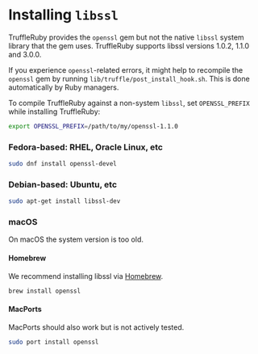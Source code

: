 # Installing `libssl`

TruffleRuby provides the `openssl` gem but not the native `libssl` system library that the gem uses.
TruffleRuby supports libssl versions 1.0.2, 1.1.0 and 3.0.0.

If you experience `openssl`-related errors, it might help to recompile the `openssl` gem by running `lib/truffle/post_install_hook.sh`.
This is done automatically by Ruby managers.

To compile TruffleRuby against a non-system `libssl`, set `OPENSSL_PREFIX` while installing TruffleRuby:
```bash
export OPENSSL_PREFIX=/path/to/my/openssl-1.1.0
```

### Fedora-based: RHEL, Oracle Linux, etc

```bash
sudo dnf install openssl-devel
```

### Debian-based: Ubuntu, etc

```bash
sudo apt-get install libssl-dev
```

### macOS

On macOS the system version is too old.

#### Homebrew

We recommend installing libssl via [Homebrew](https://brew.sh).

```bash
brew install openssl
```

#### MacPorts

MacPorts should also work but is not actively tested.

```bash
sudo port install openssl
```
